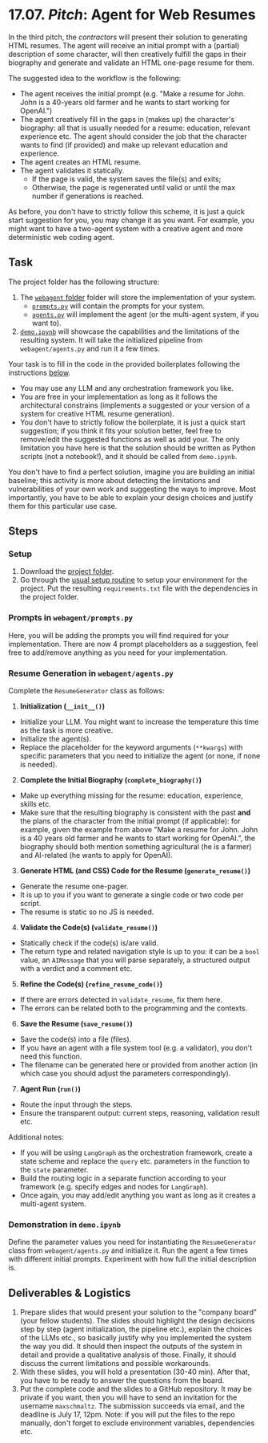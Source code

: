 # 17.07. _Pitch_: Agent for Web Resumes

In the third pitch, the _contractors_ will present their solution to generating HTML resumes. The agent will receive an initial prompt with a (partial) description of some character, will then creatively fulfill the gaps in their biography and generate and validate an HTML one-page resume for them.

The suggested idea to the workflow is the following:
* The agent receives the initial prompt (e.g. "Make a resume for John. John is a 40-years old farmer and he wants to start working for OpenAI.")
* The agent creatively fill in the gaps in (makes up) the character's biography: all that is usually needed for a resume: education, relevant experience etc. The agent should consider the job that the character wants to find (if provided) and make up relevant education and experience.
* The agent creates an HTML resume.
* The agent validates it statically.
    * If the page is valid, the system saves the file(s) and exits;
    * Otherwise, the page is regenerated until valid or until the max number if generations is reached.  

As before, you don't have to strictly follow this scheme, it is just a quick start suggestion for you, you may change it as you want. For example, you might want to have a two-agent system with a creative agent and more deterministic web coding agent.


## Task

The project folder has the following structure:
1. The [`webagent` folder](https://github.com/maxschmaltz/Course-LLM-based-Assistants/tree/main/llm-based-assistants/pitches/1707/webagent) folder will store the implementation of your system.
    * [`prompts.py`](https://github.com/maxschmaltz/Course-LLM-based-Assistants/tree/main/llm-based-assistants/pitches/1707/webagent/prompts.py) will contain the prompts for your system.
    * [`agents.py`](https://github.com/maxschmaltz/Course-LLM-based-Assistants/tree/main/llm-based-assistants/pitches/1707/webagent/agents.py) will implement the agent (or the multi-agent system, if you want to).
2. [`demo.ipynb`](https://github.com/maxschmaltz/Course-LLM-based-Assistants/tree/main/llm-based-assistants/pitches/1707/demo.ipynb) will showcase the capabilities and the limitations of the resulting system. It will take the initialized pipeline from `webagent/agents.py` and run it a few times.

Your task is to fill in the code in the provided boilerplates following the instructions [below](#steps).
* You may use any LLM and any orchestration framework you like.
* You are free in your implementation as long as it follows the architectural constrains (implements a suggested or your version of a system for creative HTML resume generation). 
* You don't have to strictly follow the boilerplate, it is just a quick start suggestion; if you think it fits your solution better, feel free to remove/edit the suggested functions as well as add your. The only limitation you have here is that the solution should be written as Python scripts (not a notebook!), and it should be called from `demo.ipynb`.

You don't have to find a perfect solution, imagine you are building an initial baseline; this activity is more about detecting the limitations and vulnerabilities of your own work and suggesting the ways to improve. Most importantly, you have to be able to explain your design choices and justify them for this particular use case. 


## Steps

### Setup

1. Download the [project folder](https://github.com/maxschmaltz/Course-LLM-based-Assistants/tree/main/llm-based-assistants/pitches/1707).
2. Go through the [usual setup routine](https://maxschmaltz.github.io/Course-LLM-based-Assistants/infos/llm_inference_guide/README.html) to setup your environment for the project. Put the resulting `requirements.txt` file with the dependencies in the project folder.

### Prompts in `webagent/prompts.py`

Here, you will be adding the prompts you will find required for your implementation. There are now 4 prompt placeholders as a suggestion, feel free to add/remove anything as you need for your implementation.

### Resume Generation in `webagent/agents.py`

Complete the `ResumeGenerator` class as follows:

1. **Initialization (`__init__()`)**
* Initialize your LLM. You might want to increase the temperature this time as the task is more creative.
* Initialize the agent(s).
* Replace the placeholder for the keyword arguments (`**kwargs`) with specific parameters that you need to initialize the agent (or none, if none is needed).

2. **Complete the Initial Biography (`complete_biography()`)**  
* Make up everything missing for the resume: education, experience, skills etc.
* Make sure that the resulting biography is consistent with the past **and** the plans of the character from the initial prompt (if applicable): for example, given the example from above "Make a resume for John. John is a 40 years old farmer and he wants to start working for OpenAI.", the biography should both mention something agricultural (he is a farmer) and AI-related (he wants to apply for OpenAI).

3. **Generate HTML (and CSS) Code for the Resume (`generate_resume()`)**
* Generate the resume one-pager.
* It is up to you if you want to generate a single code or two code per script.
* The resume is static so no JS is needed.

4. **Validate the Code(s) (`validate_resume()`)**  
* Statically check if the code(s) is/are valid.
* The return type and related navigation style is up to you: it can be a `bool` value, an `AIMessage` that you will parse separately, a structured output with a verdict and a comment etc.

5. **Refine the Code(s) (`refine_resume_code()`)**  
* If there are errors detected in `validate_resume`, fix them here.
* The errors can be related both to the programming and the contexts.

6. **Save the Resume (`save_resume()`)**  
* Save the code(s) into a file (files).
* If you have an agent with a file system tool (e.g. a validator), you don't need this function.
* The filename can be generated here or provided from another action (in which case you should adjust the parameters correspondingly).

7. **Agent Run (`run()`)**
* Route the input through the steps.
* Ensure the transparent output: current steps, reasoning, validation result etc.

Additional notes:
* If you will be using `LangGraph` as the orchestration framework, create a state scheme and replace the `query` etc. parameters in the function to the `state` parameter.
* Build the routing logic in a separate function according to your framework (e.g. specify edges and nodes for `LangGraph`).
* Once again, you may add/edit anything you want as long as it creates a multi-agent system.

### Demonstration in `demo.ipynb`

Define the parameter values you need for instantiating the `ResumeGenerator` class from `webagent/agents.py` and initialize it. Run the agent a few times with different initial prompts. Experiment with how full the initial description is.


## Deliverables & Logistics

1. Prepare slides that would present your solution to the "company board" (your fellow students). The slides should highlight the design decisions step by step (agent initialization, the pipeline etc.), explain the choices of the LLMs etc., so basically justify why you implemented the system the way you did. It should then inspect the outputs of the system in detail and provide a qualitative analysis of those. Finally, it should discuss the current limitations and possible workarounds.
2. With these slides, you will hold a presentation (30-40 min). After that, you have to be ready to answer the questions from the board.
3. Put the complete code and the slides to a GitHub repository. It may be private if you want, then you will have to send an invitation for the username `maxschmaltz`. The submission succeeds via email, and the deadline is July 17, 12pm. Note: if you will put the files to the repo manually, don't forget to exclude environment variables, dependencies etc.